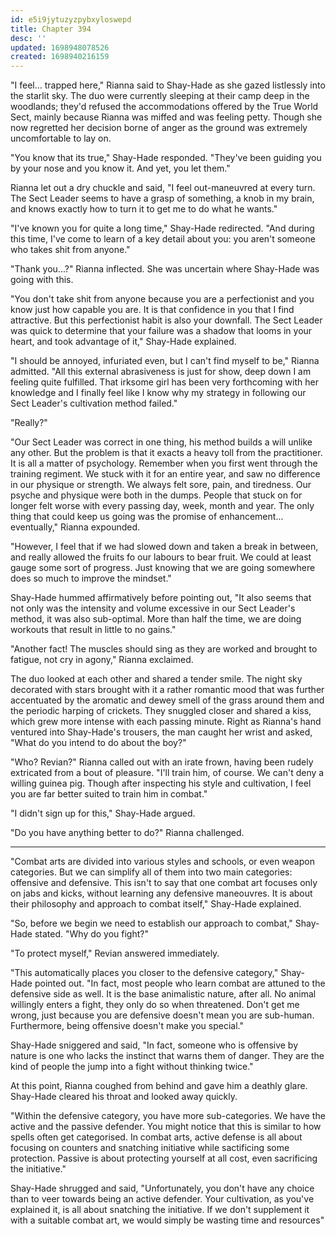```yaml
---
id: e5i9jytuzyzpybxyloswepd
title: Chapter 394
desc: ''
updated: 1698948078526
created: 1698940216159
---
```


"I feel... trapped here," Rianna said to Shay-Hade as she gazed listlessly into the starlit sky. The duo were currently sleeping at their camp deep in the woodlands; they'd refused the accommodations offered by the True World Sect, mainly because Rianna was miffed and was feeling petty. Though she now regretted her decision borne of anger as the ground was extremely uncomfortable to lay on.

"You know that its true," Shay-Hade responded. "They've been guiding you by your nose and you know it. And yet, you let them."

Rianna let out a dry chuckle and said, "I feel out-maneuvred at every turn. The Sect Leader seems to have a grasp of something, a knob in my brain, and knows exactly how to turn it to get me to do what he wants."

"I've known you for quite a long time," Shay-Hade redirected. "And during this time, I've come to learn of a key detail about you: you aren't someone who takes shit from anyone."

"Thank you...?" Rianna inflected. She was uncertain where Shay-Hade was going with this.

"You don't take shit from anyone because you are a perfectionist and you know just how capable you are. It is that confidence in you that I find attractive. But this perfectionist habit is also your downfall. The Sect Leader was quick to determine that your failure was a shadow that looms in your heart, and took advantage of it," Shay-Hade explained.

"I should be annoyed, infuriated even, but I can't find myself to be," Rianna admitted. "All this external abrasiveness is just for show, deep down I am feeling quite fulfilled. That irksome girl has been very forthcoming with her knowledge and I finally feel like I know why my strategy in following our Sect Leader's cultivation method failed."

"Really?"

"Our Sect Leader was correct in one thing, his method builds a will unlike any other. But the problem is that it exacts a heavy toll from the practitioner. It is all a matter of psychology. Remember when you first went through the training regiment. We stuck with it for an entire year, and saw no difference in our physique or strength. We always felt sore, pain, and tiredness. Our psyche and physique were both in the dumps. People that stuck on for longer felt worse with every passing day, week, month and year. The only thing that could keep us going was the promise of enhancement... eventually," Rianna expounded.

"However, I feel that if we had slowed down and taken a break in between, and really allowed the fruits fo our labours to bear fruit. We could at least gauge some sort of progress. Just knowing that we are going somewhere does so much to improve the mindset."

Shay-Hade hummed affirmatively before pointing out, "It also seems that not only was the intensity and volume excessive in our Sect Leader's method, it was also sub-optimal. More than half the time, we are doing workouts that result in little to no gains."

"Another fact! The muscles should sing as they are worked and brought to fatigue, not cry in agony," Rianna exclaimed.

The duo looked at each other and shared a tender smile. The night sky decorated with stars brought with it a rather romantic mood that was further accentuated by the aromatic and dewey smell of the grass around them and the periodic harping of crickets. They snuggled closer and shared a kiss, which grew more intense with each passing minute. Right as Rianna's hand ventured into Shay-Hade's trousers, the man caught her wrist and asked, "What do you intend to do about the boy?"

"Who? Revian?" Rianna called out with an irate frown, having been rudely extricated from a bout of pleasure. "I'll train him, of course. We can't deny a willing guinea pig. Though after inspecting his style and cultivation, I feel you are far better suited to train him in combat."

"I didn't sign up for this," Shay-Hade argued.

"Do you have anything better to do?" Rianna challenged.

____

"Combat arts are divided into various styles and schools, or even weapon categories. But we can simplify all of them into two main categories: offensive and defensive. This isn't to say that one combat art focuses only on jabs and kicks, without learning any defensive maneouvres. It is about their philosophy and approach to combat itself," Shay-Hade explained.

"So, before we begin we need to establish our approach to combat," Shay-Hade stated. "Why do you fight?"

"To protect myself," Revian answered immediately.

"This automatically places you closer to the defensive category," Shay-Hade pointed out. "In fact, most people who learn combat are attuned to the defensive side as well. It is the base animalistic nature, after all. No animal willingly enters a fight, they only do so when threatened. Don't get me wrong, just because you are defensive doesn't mean you are sub-human. Furthermore, being offensive doesn't make you special."

Shay-Hade sniggered and said, "In fact, someone who is offensive by nature is one who lacks the instinct that warns them of danger. They are the kind of people the jump into a fight without thinking twice."

At this point, Rianna coughed from behind and gave him a deathly glare. Shay-Hade cleared his throat and looked away quickly.

"Within the defensive category, you have more sub-categories. We have the active and the passive defender. You might notice that this is similar to how spells often get categorised. In combat arts, active defense is all about focusing on counters and snatching initiative while sactificing some protection. Passive is about protecting yourself at all cost, even sacrificing the initiative."

Shay-Hade shrugged and said, "Unfortunately, you don't have any choice than to veer towards being an active defender. Your cultivation, as you've explained it, is all about snatching the initiative. If we don't supplement it with a suitable combat art, we would simply be wasting time and resources"